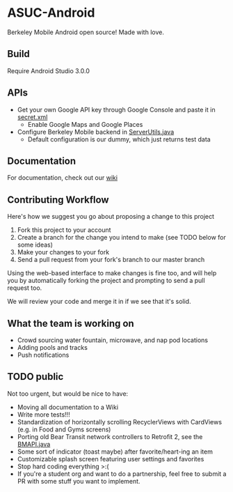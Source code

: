 # ASUC-Android

Berkeley Mobile Android open source! Made with love.

## Build

Require Android Studio 3.0.0

## APIs

* Get your own Google API key through Google Console and paste it in [secret.xml](app/src/main/res/values/secret.xml)
    * Enable Google Maps and Google Places
* Configure Berkeley Mobile backend in [ServerUtils.java](app/src/main/java/com/asuc/asucmobile/utilities/ServerUtils.java)
    * Default configuration is our dummy, which just returns test data

## Documentation

For documentation, check out our [wiki](https://github.com/asuc-octo/asuc-android/wiki)

## Contributing Workflow

Here's how we suggest you go about proposing a change to this project
1. Fork this project to your account
2. Create a branch for the change you intend to make (see TODO below for some ideas)
3. Make your changes to your fork
4. Send a pull request from your fork's branch to our master branch

Using the web-based interface to make changes is fine too, and will help you by automatically forking 
the project and prompting to send a pull request too.

We will review your code and merge it in if we see that it's solid.

## What the team is working on
* Crowd sourcing water fountain, microwave, and nap pod locations
* Adding pools and tracks 
* Push notifications

## TODO public
Not too urgent, but would be nice to have:
* Moving all documentation to a Wiki
* Write more tests!!!
* Standardization of horizontally scrolling RecyclerViews with CardViews (e.g. in Food and Gyms screens)
* Porting old Bear Transit network controllers to Retrofit 2, see the [BMAPI.java](app/src/main/java/com/asuc/asucmobile/controllers/BMAPI.java)
* Some sort of indicator (toast maybe) after favorite/heart-ing an item
* Customizable splash screen featuring user settings and favorites
* Stop hard coding everything >:\(
* If you're a student org and want to do a partnership, feel free to submit a PR with some stuff you want to implement.

